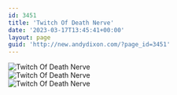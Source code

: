 ```yaml
---
id: 3451
title: 'Twitch Of Death Nerve'
date: '2023-03-17T13:45:41+00:00'
layout: page
guid: 'http://new.andydixon.com/?page_id=3451'
---
```


![Twitch Of Death Nerve](https://i0.wp.com/assets.g8x2.ldn.idrivee2-23.com/posters/Twitch%20Of%20Death%20Nerve%2001.jpg?w=1200&ssl=1 "Twitch Of Death Nerve")  
![Twitch Of Death Nerve](https://i0.wp.com/assets.g8x2.ldn.idrivee2-23.com/posters/Twitch%20Of%20Death%20Nerve%2002.jpg?w=1200&ssl=1 "Twitch Of Death Nerve")  
![Twitch Of Death Nerve](https://i0.wp.com/assets.g8x2.ldn.idrivee2-23.com/posters/Twitch%20Of%20Death%20Nerve%2003.jpg?w=1200&ssl=1 "Twitch Of Death Nerve")
